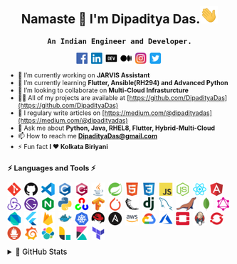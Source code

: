 <h1 align="center">Namaste 🙏 I'm Dipaditya Das.<img  src="img/wave.gif" width="40"></h1>
<h3 align="center"><samp>An Indian Engineer and Developer.</samp></h3>

<p align="center">
<a href="https://fb.com/dipaditya.das" target="blank"><img src="img/facebook.svg" alt="Facebook" height="25"/></a>&nbsp;
<a href="https://linkedin.com/in/DipadityaDas" target="blank"><img src="img/linkedin.svg" alt="LinkedIn" height="25"/></a>&nbsp;
<a href="https://dev.to/dipadityadas" target="blank"><img src="img/devto.svg" alt="Dev.to" height="25"/></a>&nbsp;
<a href="https://medium.com/@dipadityadas" target="blank"><img src="img/medium.svg" alt="Medium" height="25"/></a>&nbsp;
<a href="https://instagram.com/dipaditya_das" target="blank"><img src="img/instagram.svg" alt="Instagram" height="25"/></a>&nbsp;
<a href="https://twitter.com/@dipadityadas" target="blank"><img src="img/twitter.svg" alt="Twitter" height="25"/></a>&nbsp;
</p>

- 🔭 I’m currently working on **JARVIS Assistant**
- 🌱 I’m currently learning **Flutter, Ansible(RH294) and Advanced Python**
- 👯 I’m looking to collaborate on **Multi-Cloud Infrasturcture**
- 👨‍💻 All of my projects are available at [https://github.com/DipadityaDas](https://github.com/DipadityaDas)
- 📝 I regulary write articles on [https://medium.com/@dipadityadas](https://medium.com/@dipadityadas)
- 💬 Ask me about **Python, Java, RHEL8, Flutter, Hybrid-Multi-Cloud**
- 📫 How to reach me **DipadityaDas@gmail.com**
- ⚡ Fun fact **I ❤ Kolkata Biriyani**

<!-- ### Blogs posts -->
<!-- BLOG-POST-LIST:START -->
<!-- BLOG-POST-LIST:END -->

### ⚡ Languages and Tools ⚡

<img src="img/git.svg"  alt="Git"  height="30"/>&nbsp;
<img src="img/github.png"  alt="Github"  height="30"/>&nbsp;
<img src="img/vscode.png"  alt="VSCode" height="30"/>&nbsp;
<img src="img/c.svg" alt="c" height="30"/>&nbsp;
<img src="img/cplusplus.svg" alt="cplusplus" height="30"/>&nbsp;
<img src="img/java.svg" alt="Java" height="30"/>&nbsp;
<img src="img/springio.svg" alt="Spring" height="30"/>&nbsp;
<img src="img/html5.svg" alt="Html5" height="30"/>&nbsp;
<img src="img/css3.svg" alt="Css3" height="30"/>&nbsp;
<img src="img/javascript.svg" alt="JavaScript" height="30"/>&nbsp;
<img src="img/nodejs.svg" alt="NodeJS" height="30"/>&nbsp;
<img src="img/reactjs.svg" alt="React" height="30"/>&nbsp;
<img src="img/angular.svg" alt="Angularjs" height="30"/>&nbsp;
<img src="img/redux.svg" alt="Redux" height="30"/>&nbsp;
<img src="img/gatsbyjs.svg" alt="Gatsby" height="30"/>&nbsp;
<img src="img/nginx.svg" alt="nginx" height="30"/>&nbsp;
<img src="img/python.svg"  alt="Python3"  height="30"/>&nbsp;
<img src="img/opencv.svg"  alt="Opencv"  height="30"/>&nbsp;
<img src="img/tensorflow.svg"  alt="Tensorflow" height="30"/>&nbsp;
<img src="img/pytorch.svg"  alt="Pytorch"  height="30"/>&nbsp;
<img src="img/flask.svg"  alt="Flask" height="30"/>&nbsp;
<img src="img/djangoproject.svg"  alt="Django" height="30"/>&nbsp;
<img src="img/mysql.svg" alt="MySQL" height="30"/>&nbsp;
<img src="img/mariadb.png" alt="MariaDB" height="30"/>&nbsp;
<img src="img/mongodb.svg" alt="Mongodb" height="30"/>&nbsp;
<img src="img/graphql.svg" alt="GraphQL" height="30"/>&nbsp;
<img src="img/dartlang.svg" alt="Dart" height="30"/>&nbsp;
<img src="img/flutterio.svg" alt="Flutter" height="30"/>&nbsp;
<img src="img/firebase.svg" alt="Firebase" height="30"/>&nbsp;
<img src="img/docker.svg"  alt="Docker"  height="30">&nbsp;
<img src="img/kubernetes.svg"  alt="Kubernetes" height="30"/>&nbsp;
<img src="img/redhat.svg"  alt="Redhat Linux" height="30"/>&nbsp;
<img src="img/ansible.svg"  alt="Ansible"  height="30"/>&nbsp;
<img src="img/aws.png" alt="AWS" height="30"/>&nbsp;
<img src="img/google_cloud.svg"  alt="GoogleCloud"  height="30"/>&nbsp;
<img src="img/microsoft_azure.svg"  alt="Azure" height="30"/>&nbsp;
<img src="img/openstack.svg"  alt="Openstack" height="30"/>&nbsp;
<img src="img/jenkins.svg"  alt="Jenkins"  height="30"/>&nbsp;
<img src="img/openshift.svg"  alt="OpenShift" height="30"/>&nbsp;
<img src="img/prometheusio.svg"  alt="Prometheus"  height="30"/>&nbsp;
<img src="img/grafana.svg"  alt="Grafana"  height="30"/>&nbsp;
<img src="img/elastic.svg"  alt="Elastic Search"  height="30"/>&nbsp;
<img src="img/elasticco_logstash.svg"  alt="Logstash"  height="30"/>&nbsp;
<img src="img/elasticco_kibana.svg"  alt="Kibanna"  height="30"/>&nbsp;
<img src="img/terraformio.svg"  alt="Terraform"  height="30"/>&nbsp;


<details>
  <summary style="font-size: 120%;font-weight: 500">🚀 GitHub Stats</summary>
  <p align=center>
	<img alt="Dipaditya Das GitHub Stats" src="https://github-readme-stats.dipadityadas.vercel.app/api?username=dipadityadas&show_icons=true&hide_border=true"/>
  </p>
</details>